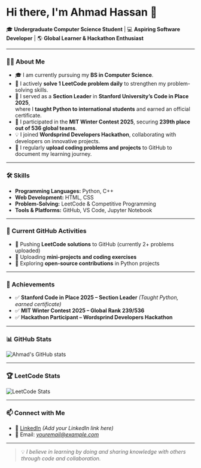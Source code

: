 # Hi there, I'm Ahmad Hassan 👋

🎓 **Undergraduate Computer Science Student** | 💻 **Aspiring Software Developer** | 🌎 **Global Learner & Hackathon Enthusiast**

---

### 👨‍💻 About Me
- 🎓 I am currently pursuing my **BS in Computer Science**.
- 🧠 I actively **solve 1 LeetCode problem daily** to strengthen my problem-solving skills.
- 🐍 I served as a **Section Leader** in **Stanford University’s Code in Place 2025**,  
  where I **taught Python to international students** and earned an official certificate.
- 🎯 I participated in the **MIT Winter Contest 2025**, securing **239th place out of 536 global teams**.
- 💡 I joined **Wordsprind Developers Hackathon**, collaborating with developers on innovative projects.
- 📂 I regularly **upload coding problems and projects** to GitHub to document my learning journey.

---

### 🛠️ Skills
- **Programming Languages:** Python, C++  
- **Web Development:** HTML, CSS  
- **Problem-Solving:** LeetCode & Competitive Programming  
- **Tools & Platforms:** GitHub, VS Code, Jupyter Notebook

---

### 🚀 Current GitHub Activities
- 🔹 Pushing **LeetCode solutions** to GitHub (currently 2+ problems uploaded)  
- 🔹 Uploading **mini-projects and coding exercises**  
- 🔹 Exploring **open-source contributions** in Python projects  

---

### 🏅 Achievements
- ✅ **Stanford Code in Place 2025 – Section Leader** *(Taught Python, earned certificate)*  
- ✅ **MIT Winter Contest 2025 – Global Rank 239/536**  
- ✅ **Hackathon Participant – Wordsprind Developers Hackathon**  

---

### 📊 GitHub Stats
![Ahmad's GitHub stats](https://github-readme-stats.vercel.app/api?username=YourGitHubUsername&show_icons=true&theme=radical)

---

### 🏆 LeetCode Stats
![LeetCode Stats](https://leetcard.jacoblin.cool/YourLeetCodeUsername?theme=dark&font=Roboto&ext=contest)

---

### 📫 Connect with Me
- 💼 [LinkedIn](#) *(Add your LinkedIn link here)*  
- 📧 Email: *youremail@example.com*  

---

> 💡 *I believe in learning by doing and sharing knowledge with others through code and collaboration.*
